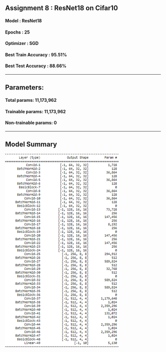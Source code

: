 ## Assignment 8 : ResNet18 on Cifar10

#### Model : ResNet18
#### Epochs : 25
#### Optimizer : SGD
#### Best Train Accuracy : 95.51%
#### Best Test Accuracy : 88.66%

-------------------------------------------------------------------------------------------------------------------------
## Parameters:
#### Total params: 11,173,962
#### Trainable params: 11,173,962
#### Non-trainable params: 0
--------------------------------------------------------------------------------------------------------------------------
## Model Summary
![Alt Text](https://github.com/srivatsanmurugan96/Extensive-Vision-Program-5.0/blob/master/S8/model%20summary.PNG)
